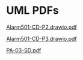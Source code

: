 # UML PDFs
[Alarm501-CD-P2.drawio.pdf](https://github.com/user-attachments/files/23011274/Alarm501-CD-P2.drawio.pdf)

[Alarm501-CD-P3.drawio.pdf](https://github.com/user-attachments/files/23011269/Alarm501-CD-P3.drawio.pdf)

[PA-03-SD.pdf](https://github.com/user-attachments/files/23011555/PA-03-SD.pdf)

